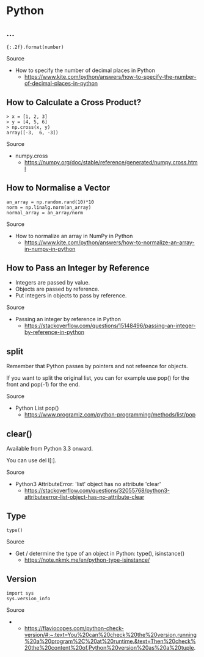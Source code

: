 # Python

## ...

```
{:.2f}.format(number)
```

Source

* How to specify the number of decimal places in Python
  * https://www.kite.com/python/answers/how-to-specify-the-number-of-decimal-places-in-python

## How to Calculate a Cross Product?

```
> x = [1, 2, 3]
> y = [4, 5, 6]
> np.cross(x, y)
array([-3,  6, -3])
```

Source

* numpy.cross
  * https://numpy.org/doc/stable/reference/generated/numpy.cross.html

## How to Normalise a Vector

```
an_array = np.random.rand(10)*10
norm = np.linalg.norm(an_array)
normal_array = an_array/norm
```

Source

* How to normalize an array in NumPy in Python
  * https://www.kite.com/python/answers/how-to-normalize-an-array-in-numpy-in-python

## How to Pass an Integer by Reference

* Integers are passed by value.
* Objects are passed by reference.
* Put integers in objects to pass by reference.

Source

* Passing an integer by reference in Python
  * https://stackoverflow.com/questions/15148496/passing-an-integer-by-reference-in-python

## split

Remember that Python passes by pointers and not refeence for objects.

If you want to split the original list, you can for example use pop() for the front and pop(-1) for the end.

Source

* Python List pop()
  * https://www.programiz.com/python-programming/methods/list/pop

## clear()

Available from Python 3.3 onward.

You can use del l[:].

Source

* Python3 AttributeError: 'list' object has no attribute 'clear'
  * https://stackoverflow.com/questions/32055768/python3-attributeerror-list-object-has-no-attribute-clear

## Type

```
type()
```

Source

* Get / determine the type of an object in Python: type(), isinstance()
  * https://note.nkmk.me/en/python-type-isinstance/

## Version

```
import sys
sys.version_info
```

Source

*
  * https://flaviocopes.com/python-check-version/#:~:text=You%20can%20check%20the%20version,running%20a%20program%2C%20at%20runtime.&text=Then%20check%20the%20content%20of,Python%20version%20as%20a%20tuple.